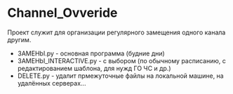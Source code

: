 # Channel_Ovveride
Проект служит для организации регулярного замещения одного канала другим.

- 3AMEHbI.py - основная программа (будние дни)
- 3AMEHbI_INTERACTIVE.py - с выбором (по обычному расписанию, с редактированием шаблона, для нужд ГО ЧС и др.)
- DELETE.py - удалит прмежуточные файлы на локальной машине, на удалённых серверах...
